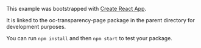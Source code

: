 This example was bootstrapped with [Create React App](https://github.com/facebook/create-react-app).

It is linked to the oc-transparency-page package in the parent directory for development purposes.

You can run `npm install` and then `npm start` to test your package.
